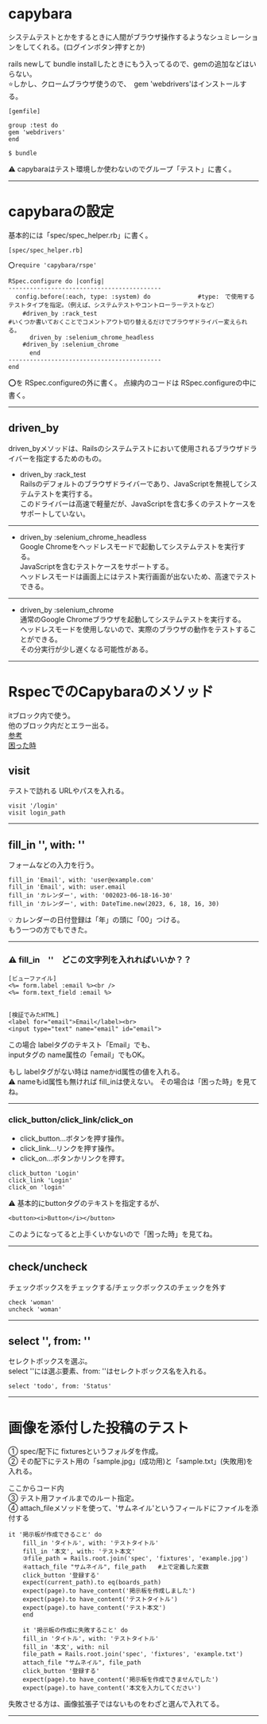# capybara
システムテストとかをするときに人間がブラウザ操作するようなシュミレーションをしてくれる。(ログインボタン押すとか)    

    
rails newして bundle installしたときにもう入ってるので、gemの追加などはいらない。    
⭐️しかし、クロームブラウザ使うので、　gem 'webdrivers'はインストールする。
~~~
[gemfile]

group :test do
gem 'webdrivers'
end

$ bundle
~~~
⚠️ capybaraはテスト環境しか使わないのでグループ「テスト」に書く。
***

# capybaraの設定
基本的には「spec/spec_helper.rb」に書く。
~~~
[spec/spec_helper.rb]

⭕️require 'capybara/rspe'

RSpec.configure do |config|
-------------------------------------------
  config.before(:each, type: :system) do　　　　　　　　#type:　で使用するテストタイプを指定。（例えば、システムテストやコントローラーテストなど）
    #driven_by :rack_test　　　　　　　　　　　　　　　　　　　　　　　　　　　　　　　　　　　　　　#いくつか書いておくことでコメントアウト切り替えるだけでブラウザドライバー変えられる。
      driven_by :selenium_chrome_headless
    #driven_by :selenium_chrome
　　　 end
-------------------------------------------
end
~~~
⭕️を RSpec.configureの外に書く。
点線内のコードは RSpec.configureの中に書く。
***

## driven_by
driven_byメソッドは、Railsのシステムテストにおいて使用されるブラウザドライバーを指定するためのもの。
    
- driven_by :rack_test    
Railsのデフォルトのブラウザドライバーであり、JavaScriptを無視してシステムテストを実行する。    
このドライバーは高速で軽量だが、JavaScriptを含む多くのテストケースをサポートしていない。    
***

- driven_by :selenium_chrome_headless    
Google Chromeをヘッドレスモードで起動してシステムテストを実行する。    
JavaScriptを含むテストケースをサポートする。    
ヘッドレスモードは画面上にはテスト実行画面が出ないため、高速でテストできる。
***

- driven_by :selenium_chrome    
通常のGoogle Chromeブラウザを起動してシステムテストを実行する。    
ヘッドレスモードを使用しないので、実際のブラウザの動作をテストすることができる。    
その分実行が少し遅くなる可能性がある。
***

# RspecでのCapybaraのメソッド
itブロック内で使う。            
他のブロック内だとエラー出る。        
[参考](https://qiita.com/sogu/items/4370e8e54751899d5cad)        
[困った時](https://qiita.com/kon_yu/items/52a0f5f0016564486061)

## visit
テストで訪れる URLやパスを入れる。
~~~
visit '/login'
visit login_path
~~~
***

## fill_in '', with: ''
フォームなどの入力を行う。
~~~
fill_in 'Email', with: 'user@example.com'
fill_in 'Email', with: user.email
fill_in 'カレンダー', with: '002023-06-18-16-30'
fill_in 'カレンダー', with: DateTime.new(2023, 6, 18, 16, 30)
~~~
💡 カレンダーの日付登録は「年」の頭に「00」つける。    
もう一つの方でもできた。
***

### ⚠️ fill_in　''　どこの文字列を入れればいいか？？
~~~
[ビューファイル]
<%= form.label :email %><br />
<%= form.text_field :email %>


[検証でみたHTML]
<label for="email">Email</label><br>
<input type="text" name="email" id="email">
~~~
この場合 labelタグのテキスト「Email」でも、        
inputタグの name属性の「email」でもOK。    
        
もし labelタグがない時は nameかid属性の値を入れる。        
⚠️ nameもid属性も無ければ fill_inは使えない。
その場合は「困った時」を見てね。
***

### click_button/click_link/click_on
- click_button...ボタンを押す操作。        
- click_link...リンクを押す操作。        
- click_on...ボタンかリンクを押す。        
~~~
click_button 'Login'
click_link 'Login'
click_on 'login'
~~~
⚠️ 基本的にbuttonタグのテキストを指定するが、
~~~
<button><i>Button</i></button>
~~~
このようになってると上手くいかないので「困った時」を見てね。
***

## check/uncheck
チェックボックスをチェックする/チェックボックスのチェックを外す
~~~
check 'woman'
uncheck 'woman'
~~~
***

## select '', from: ''
セレクトボックスを選ぶ。        
select ''には選ぶ要素、from: ''はセレクトボックス名を入れる。
~~~
select 'todo', from: 'Status'
~~~
***

# 画像を添付した投稿のテスト
① spec/配下に fixturesというフォルダを作成。        
② その配下にテスト用の「sample.jpg」(成功用)と「sample.txt」(失敗用)を入れる。        
        
ここからコード内        
③ テスト用ファイルまでのルート指定。        
④ attach_fileメソッドを使って、'サムネイル'というフィールドにファイルを添付する
~~~
it '掲示板が作成できること' do
    fill_in 'タイトル', with: 'テストタイトル'
    fill_in '本文', with: 'テスト本文'
    ③file_path = Rails.root.join('spec', 'fixtures', 'example.jpg')
    ④attach_file "サムネイル", file_path　　#上で定義した変数
    click_button '登録する'
    expect(current_path).to eq(boards_path)
    expect(page).to have_content('掲示板を作成しました')
    expect(page).to have_content('テストタイトル')
    expect(page).to have_content('テスト本文')
    end
    
    it '掲示板の作成に失敗すること' do
    fill_in 'タイトル', with: 'テストタイトル'
    fill_in '本文', with: nil
    file_path = Rails.root.join('spec', 'fixtures', 'example.txt')
    attach_file "サムネイル", file_path
    click_button '登録する'
    expect(page).to have_content('掲示板を作成できませんでした')
    expect(page).to have_content('本文を入力してください')
~~~
失敗させる方は、画像拡張子ではないものをわざと選んで入れてる。
***

